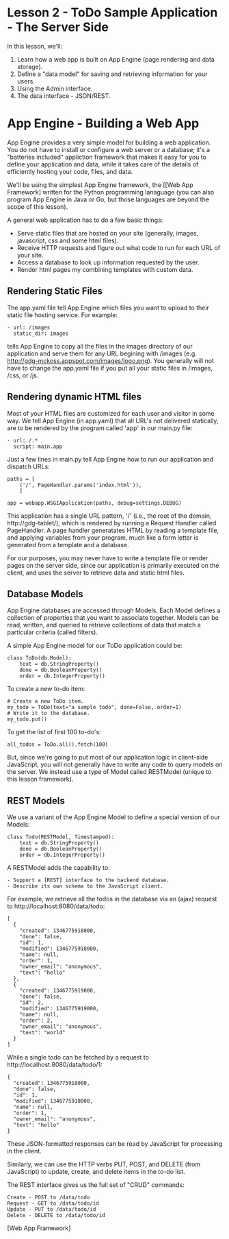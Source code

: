 # Lesson 2 - ToDo Sample Application - The Server Side

In this lesson, we'll:

1. Learn how a web app is built on App Engine (page rendering and data storage).
2. Define a "data model" for saving and retrieving information for your users.
3. Using the Admin interface.
4. The data interface - JSON/REST.

# App Engine - Building a Web App

App Engine provides a very simple model for building a web application. You do not have to
install or configure a web server or a database; it's a "batteries included" appliction
framework that makes it easy for you to define your application and data, while it takes care
of the details of efficiently hosting your code, files, and data.

We'll be using the simplest App Engine framework, the [[Web App Framework] written for the
Python programming lanaguage (you can also program App Engine in Java or Go, but those
languages are beyond the scope of this lesson).

A general web application has to do a few basic things:

- Serve static files that are hosted on your site (generally, images, javascript, css and some
  html files).
- Receive HTTP requests and figure out what code to run for each URL of your site.
- Access a database to look up information requested by the user.
- Render html pages my combining templates with custom data.

## Rendering Static Files

The app.yaml file tell App Engine which files you want to upload to their static file hosting service.  For
example:

    - url: /images
      static_dir: images

tells App Engine to copy all the files in the images directory of our application and serve
them for any URL begining with /images (e.g. http://gdg-mckoss.appspot.com/images/logo.png).
You generally will not have to change the app.yaml file if you put all your static files in
/images, /css, or /js.

## Rendering dynamic HTML files

Most of your HTML files are customized for each user and visitor in some way. We tell App
Engine (in app.yaml) that all URL's not delivered statically, are to be rendered by the program
called 'app' in our main.py file:

    - url: /.*
      script: main.app

Just a few lines in main.py tell App Engine how to run our application and dispatch URLs:

    paths = [
        ('/', PageHandler.params('index.html')),
        ]

    app = webapp.WSGIApplication(paths, debug=settings.DEBUG)

This application has a single URL pattern, '/' (i.e., the root of the domain, http://gdg-tablet/),
which is rendered by running a Request Handler called PageHandler.  A page handler generatates HTML
by reading a template file, and applying variables from your program, much like a form letter is
generated from a template and a database.

For our purposes, you may never have to write a template file or render pages on the server side, since
our application is primarily executed on the client, and uses the server to retrieve data and static
html files.

## Database Models

App Engine databases are accessed through Models.  Each Model defines a collection of properties that
you want to associate together.  Models can be read, written, and queried to retrieve collections of
data that match a particular criteria (called filters).

A simple App Engine model for our ToDo application could be:

    class ToDo(db.Model):
        text = db.StringProperty()
        done = db.BooleanProperty()
        order = db.IntegerProperty()

To create a new to-do item:

    # Create a new ToDo item.
    my_todo = ToDo(text="a sample todo", done=False, order=1)
    # Write it to the database.
    my_todo.put()

To get the list of first 100 to-do's:

    all_todos = ToDo.all().fetch(100)

But, since we're going to put most of our application logic in client-side JavaScript, you will not
generally have to write any code to query models on the server.  We instead use a type of Model called
RESTModel (unique to this lesson framework).

## REST Models

We use a variant of the App Engine Model to define a special version of our Models:

    class Todo(RESTModel, Timestamped):
        text = db.StringProperty()
        done = db.BooleanProperty()
        order = db.IntegerProperty()

A RESTModel adds the capability to:

    - Support a [REST] interface to the backend database.
    - Describe its own schema to the JavaScript client.

For example, we retrieve all the todos in the database via an (ajax) request to
http://localhost:8080/data/todo:

    [
      {
        "created": 1346775918000,
        "done": false,
        "id": 1,
        "modified": 1346775918000,
        "name": null,
        "order": 1,
        "owner_email": "anonymous",
        "text": "hello"
      },
      {
        "created": 1346775919000,
        "done": false,
        "id": 2,
        "modified": 1346775919000,
        "name": null,
        "order": 2,
        "owner_email": "anonymous",
        "text": "world"
      }
    ]

While a single todo can be fetched by a request to http://localhost:8080/data/todo/1:

    {
      "created": 1346775918000,
      "done": false,
      "id": 1,
      "modified": 1346775918000,
      "name": null,
      "order": 1,
      "owner_email": "anonymous",
      "text": "hello"
    }

These JSON-formatted responses can be read by JavaScript for processing in the client.

Similarly, we can use the HTTP verbs PUT, POST, and DELETE (from JavaScript) to update,
create, and delete items in the to-do list.

The REST interface gives us the full set of "CRUD" commands:

    Create - POST to /data/todo
    Request - GET to /data/todo/id
    Update - PUT to /data/todo/id
    Delete - DELETE to /data/todo/id

  [Web App Framework]
